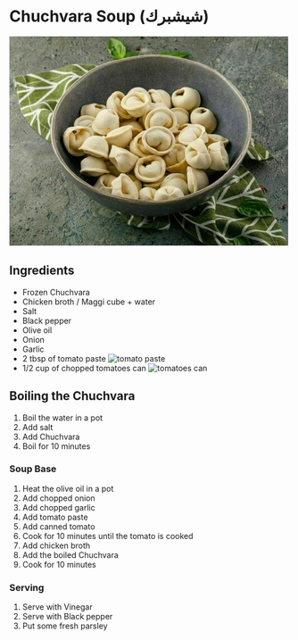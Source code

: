 # Chuchvara Soup (شيشبرك)
![frozen-Chuchvara.png](images%2FChuchvara%2Ffrozen-Chuchvara.png)


## Ingredients
- Frozen Chuchvara
- Chicken broth / Maggi cube + water
- Salt
- Black pepper
- Olive oil
- Onion
- Garlic
- 2 tbsp of tomato paste
  ![tomato paste](/images/tomato-paste.png ':size=150')
- 1/2 cup of chopped tomatoes can
  ![tomatoes can](/images/tomato-can.png ':size=150')


## Boiling the Chuchvara
1. Boil the water in a pot
2. Add salt 
3. Add Chuchvara
4. Boil for 10 minutes

### Soup Base
1. Heat the olive oil in a pot
2. Add chopped onion
3. Add chopped garlic
4. Add tomato paste
5. Add canned tomato
6. Cook for 10 minutes until the tomato is cooked
7. Add chicken broth
8. Add the boiled Chuchvara
9. Cook for 10 minutes

### Serving
1. Serve with Vinegar
2. Serve with Black pepper
3. Put some fresh parsley
